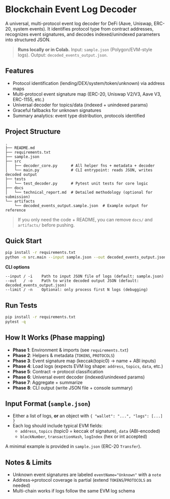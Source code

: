 # Blockchain Event Log Decoder

A universal, multi-protocol event log decoder for DeFi (Aave, Uniswap, ERC-20, system events). It identifies protocol type from contract addresses, recognizes event signatures, and decodes indexed/unindexed parameters into structured JSON.

> **Runs locally or in Colab.** Input: `sample.json` (Polygon/EVM-style logs). Output: `decoded_events_output.json`.

## Features
- Protocol identification (lending/DEX/system/token/unknown) via address maps
- Multi-protocol event signature map (ERC-20, Uniswap V2/V3, Aave V3, ERC-1155, etc.)
- Universal decoder for topics/data (indexed + unindexed params)
- Graceful fallbacks for unknown signatures
- Summary analytics: event type distribution, protocols identified

## Project Structure
```
.
├── README.md
├── requirements.txt
├── sample.json
├── src
│   ├── decoder_core.py      # All helper fns + metadata + decoder
│   └── main.py              # CLI entrypoint: reads JSON, writes decoded output
├── tests
│   └── test_decoder.py      # Pytest unit tests for core logic
├── docs
│   └── technical_report.md  # Detailed methodology (optional for submission)
└── artifacts
    └── decoded_events_output.sample.json  # Example output for reference
```
> If you only need the code + README, you can remove `docs/` and `artifacts/` before pushing.

## Quick Start
```bash
pip install -r requirements.txt
python -m src.main --input sample.json --out decoded_events_output.json
```

**CLI options**
```
--input / -i    Path to input JSON file of logs (default: sample.json)
--out   / -o    Path to write decoded output JSON (default: decoded_events_output.json)
--limit / -n    Optional: only process first N logs (debugging)
```

## Run Tests
```bash
pip install -r requirements.txt
pytest -q
```

## How It Works (Phase mapping)
- **Phase 1**: Environment & imports (see `requirements.txt`)
- **Phase 2**: Helpers & metadata (`TOKENS`, `PROTOCOLS`)
- **Phase 3**: Event signature map (keccak(topic0) → name + ABI inputs)
- **Phase 4**: Load logs (expects EVM log shape: `address`, `topics`, `data`, etc.)
- **Phase 5**: Contract → protocol classification
- **Phase 6**: Universal event decoder (indexed/unindexed params)
- **Phase 7**: Aggregate + summarize
- **Phase 8**: CLI output (write JSON file + console summary)

## Input Format (`sample.json`)
- Either a list of logs, **or** an object with `{ "wallet": "...", "logs": [...] }`
- Each log should include typical EVM fields:
  - `address`, `topics` (topic0 = keccak of signature), `data` (ABI-encoded)
  - `blockNumber`, `transactionHash`, `logIndex` (hex or int accepted)

A minimal example is provided in `sample.json` (ERC-20 `Transfer`).

## Notes & Limits
- Unknown event signatures are labeled `eventName="Unknown"` with a `note`
- Address→protocol coverage is partial (extend `TOKENS`/`PROTOCOLS` as needed)
- Multi-chain works if logs follow the same EVM log schema

